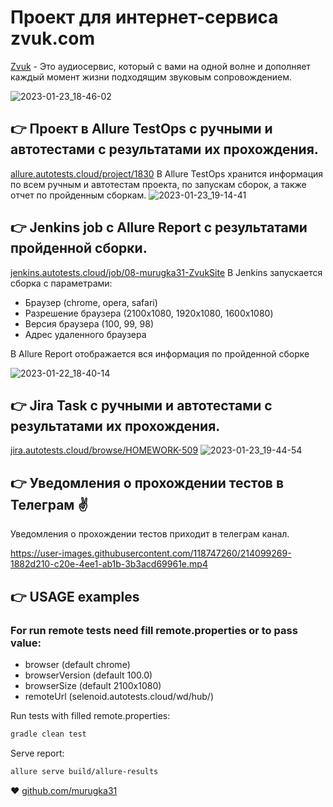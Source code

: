 # Проект для интернет-сервиса zvuk.com

[Zvuk](https://zvuk.com/) - Это аудиосервис, который с вами на одной волне и дополняет каждый момент жизни подходящим звуковым сопровождением.

![2023-01-23_18-46-02](https://user-images.githubusercontent.com/118747260/214087786-09b44311-0acc-479e-9be5-50260fb1d003.png)

## :point_right: Проект в Allure TestOps с ручными и автотестами с результатами их прохождения.
<a target="_blank" href="https://allure.autotests.cloud/project/1830/">allure.autotests.cloud/project/1830</a> 
В Allure TestOps хранится информация по всем ручным и автотестам проекта, по запускам сборок, а также отчет по пройденным сборкам.
![2023-01-23_19-14-41](https://user-images.githubusercontent.com/118747260/214090886-fe2edafd-eae3-44f6-90b0-b559ed019c91.png)

## :point_right:  Jenkins job c Allure Report с результатами пройденной сборки.
<a target="_blank" href="https://jenkins.autotests.cloud/job/08-murugka31-ZvukSite/">jenkins.autotests.cloud/job/08-murugka31-ZvukSite</a>
В Jenkins запускается сборка с параметрами:
*	Браузер (chrome, opera, safari)
* Разрешение браузера (2100x1080,  1920x1080,  1600x1080)
* Версия браузера (100, 99, 98)
* Адрес удаленного браузера

В Allure Report отображается вся информация по пройденной сборке

![2023-01-22_18-40-14](https://user-images.githubusercontent.com/118747260/214093628-b7e2a93d-2222-4d4d-83f4-21b820a91589.png)

## :point_right:  Jira Task с ручными и автотестами с результатами их прохождения.
<a target="_blank" href="https://jira.autotests.cloud/browse/HOMEWORK-509/">jira.autotests.cloud/browse/HOMEWORK-509</a>
![2023-01-23_19-44-54](https://user-images.githubusercontent.com/118747260/214098800-e98c6a22-f339-472d-b7ff-960b29582986.png)

## :point_right: Уведомления о прохождении тестов в Телеграм :v:
Уведомления о прохождении тестов приходит в телеграм канал.

https://user-images.githubusercontent.com/118747260/214099269-1882d210-c20e-4ee1-ab1b-3b3acd69961e.mp4


## :point_right: USAGE examples

### For run remote tests need fill remote.properties or to pass value:

* browser (default chrome)
* browserVersion (default 100.0)
* browserSize (default 2100x1080)
* remoteUrl (selenoid.autotests.cloud/wd/hub/)

Run tests with filled remote.properties:
```bash
gradle clean test
```

Serve report:
```bash
allure serve build/allure-results
```

:heart: <a target="_blank" href="https://github.com/murugka31">github.com/murugka31</a><br/>

